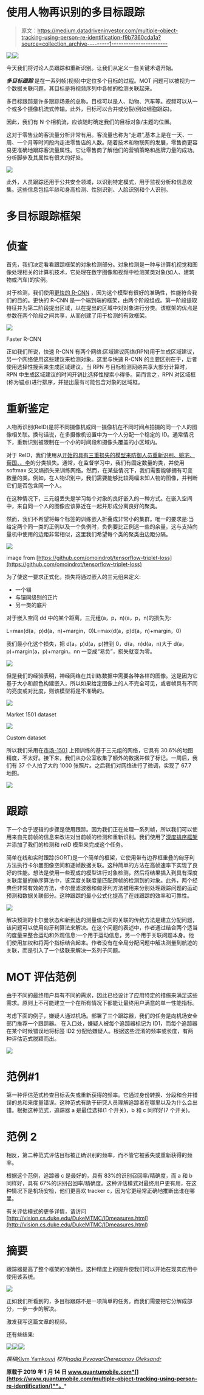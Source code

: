 # 使用人物再识别的多目标跟踪

> 原文：<https://medium.datadriveninvestor.com/multiple-object-tracking-using-person-re-identification-f9b7360cda1a?source=collection_archive---------1----------------------->

[![](img/f07ed23da1081568e68c170895e7e8af.png)](http://www.track.datadriveninvestor.com/1B9E)![](img/da132ff3b58623da3fd7f5cee039e314.png)

今天我们将讨论人员跟踪和重新识别。让我们从定义一些关键术语开始。

***多目标跟踪*** 是在一系列帧(视频)中定位多个目标的过程。MOT 问题可以被视为一个数据关联问题，其目标是将视频序列中各帧的检测关联起来。

多目标跟踪是许多跟踪场景的总称。目标可以是人、动物、汽车等。视频可以从一个或多个摄像机流式传输。此外，目标可以合并或分裂(例如细胞跟踪)。

因此，我们有 N 个相机流，应该随时确定我们的目标对象/主题的位置。

这对于零售业的客流量分析非常有用。客流量也称为“走进”,基本上是在一天、一周、一个月等时间段内走进零售店的人数。随着技术和物联网的发展，零售商更容易更准确地跟踪客流量属性。它让零售商了解他们的营销策略和品牌力量的成功。分析脚步及其属性有很大的好处。

![](img/6d5a6879fd6580edba2cc8e0899b3aa5.png)

此外，人员跟踪还用于公共安全领域，以识别特定模式，用于监视分析和信息收集。这些信息包括年龄和身高检测、性别识别、人脸识别和个人识别。

# 多目标跟踪框架

# 侦查

首先，我们决定看看跟踪框架的对象检测部分。对象检测是一种与计算机视觉和图像处理相关的计算机技术，它处理在数字图像和视频中检测某类对象(如人、建筑物或汽车)的实例。

对于检测，我们使用[更快的 R-CNN](https://arxiv.org/pdf/1506.01497.pdf) ，因为这个模型有很好的准确性，性能符合我们的目的。更快的 R-CNN 是一个端到端的框架，由两个阶段组成。第一阶段提取特征并为第二阶段提出区域，以在提出的区域中对对象进行分类。该框架的优点是参数在两个阶段之间共享，从而创建了用于检测的有效框架。

![](img/3d988dd1a49bb532d77bffe5c219ec92.png)

Faster R-CNN

正如我们所说，快速 R-CNN 有两个网络:区域建议网络(RPN)用于生成区域建议，另一个网络使用这些建议来检测对象。这里与快速 R-CNN 的主要区别在于，后者使用选择性搜索来生成区域建议。当 RPN 与目标检测网络共享大部分计算时，RPN 中生成区域建议的时间开销比选择性搜索小得多。简而言之，RPN 对区域框(称为锚点)进行排序，并提出最有可能包含对象的区域框。

# 重新鉴定

人物再识别(ReID)是将不同摄像机或同一摄像机在不同时间点拍摄的同一个人的图像相关联。换句话说，在多摄像机设置中为一个人分配一个稳定的 ID。通常情况下，重新识别被限制在一个小的时间段和摄像头覆盖的小区域内。

对于 ReID，我们使用从[开始的具有三重损失的模型来防御人员重新识别、姚宅、荀国、、李](https://arxiv.org/abs/1809.05864)的分类损失。通常，在监督学习中，我们有固定数量的类，并使用 softmax 交叉熵损失来训练网络。然而，在某些情况下，我们需要能够拥有可变数量的类。例如，在人物识别中，我们需要能够比较两幅未知人物的图像，并判断它们是否包含同一个人。

在这种情况下，三元组丢失是学习每个对象的良好嵌入的一种方式。在嵌入空间中，来自同一个人的图像应该靠近在一起并形成分离良好的聚类。

然而，我们不希望将每个标签的训练嵌入折叠成非常小的集群。唯一的要求是:当给定两个同一类的正例以及一个负例时，负例要比正例远一些的余量。这与支持向量机中使用的边距非常相似，这里我们希望每个类的聚类由边距分隔。

![](img/aa7a0ce08122a153fcf22aed401ebd62.png)

image from [https://github.com/omoindrot/tensorflow-triplet-loss](https://github.com/omoindrot/tensorflow-triplet-loss)

为了使这一要求正式化，损失将通过嵌入的三元组来定义:

*   一个锚
*   与锚同级别的正片
*   另一类的底片

对于嵌入空间 dd 中的某个距离，三元组(a，p，n)(a，p，n)的损失为:

L=max(d(a，p)d(a，n)+margin，0)L=max(d(a，p)d(a，n)+margin，0)

我们最小化这个损失，把 d(a，p)d(a，p)推到 0，d(a，n)d(a，n)大于 d(a，p)+margin(a，p)+margin。nn 一变成“易负”，损失就变为零。

![](img/d1b87e34569bf8803d6a2b1b251f2c92.png)

但是我们的经验表明，神经网络在其训练数据中需要各种各样的图像。这是因为它基于大小和颜色构建嵌入，所以如果给定图像上的人不完全可见，或者帧具有不同的亮度或对比度，则该模型将是不准确的。

![](img/3111d56a6654b7faf655c4e1d7797d57.png)

Market 1501 dataset

![](img/60edae5fb360440208e360e07b5ffae6.png)

Custom dataset

所以我们采用在[市场-1501](http://www.liangzheng.org/Project/project_reid.html) 上预训练的基于三元组的网络，它具有 30.6%的地图精度，不太好。接下来，我们从办公室收集了额外的数据并做了标记。一周后，我们有 37 个人拍了大约 1000 张照片。之后我们对网络进行了微调，实现了 67.7 地图。

![](img/d2c7f2ddbd4c2b40abc29414c5ca6ca9.png)

# 跟踪

下一个合乎逻辑的步骤是使用跟踪。因为我们正在处理一系列帧，所以我们可以使用来自先前帧的信息来改进对当前帧的检测和重新识别。我们使用了[深度排序框架](https://arxiv.org/pdf/1703.07402.pdf)并添加了我们的检测和 reID 模型来完成这个任务。

简单在线和实时跟踪(SORT)是一个简单的框架，它使用带有边界框重叠的匈牙利方法执行卡尔曼图像空间和逐帧数据关联。这种简单的方法在高帧速率下实现了良好的性能。想法是使用一些现成的模型进行对象检测，然后将结果插入到具有深度关联度量的排序算法中，该深度关联度量匹配跨帧的检测到的对象。此外，两个经典但非常有效的方法，卡尔曼滤波器和匈牙利方法被用来分别处理跟踪问题的运动预测和数据关联部分。这种跟踪的最小公式化提高了在线跟踪的效率和可靠性。

![](img/50fe2300e33e2f3260fb72d31a04bb0c.png)

解决预测的卡尔曼状态和新到达的测量值之间的关联的传统方法是建立分配问题，该问题可以使用匈牙利算法来解决。在这个问题的表述中，作者通过结合两个适当的度量来整合运动和外观信息:一个用于运动信息，另一个用于关联问题本身。他们使用加权和将两个指标结合起来。作者没有在全局分配问题中解决测量到航迹的关联，而是引入了一个级联来解决一系列子问题。

# MOT 评估范例

由于不同的最终用户具有不同的需求，因此已经设计了应用特定的措施来满足这些需求。原则上不可能建立一个在所有情况下都能让最终用户满意的单一性能指标。

考虑下面的例子，嫌疑人通过机场。部署了三个跟踪器，我们的任务是向机场安全部门推荐一个跟踪器。
在入口处，嫌疑人被每个追踪器标记为 ID1，而每个追踪器在某个时候错误地将标签 ID2 分配给嫌疑人。根据这些混淆的频率或长度，有两种评估范式脱颖而出。

![](img/3cabb7918ac253cd383feacb59bbba13.png)

# 范例#1

第一种评估范式检查目标丢失或重新获得的频率。它通过身份转换、分段和合并错误的总和来度量错误。这种范式有助于研究人员理解追踪者在哪里以及为什么会出错。根据这种范式，追踪器 a 是最佳选择(1 个开关)，b 和 c 同样好(7 个开关)。

# 范例 2

相反，第二种范式评估目标被正确识别的频率，而不管它被丢失或重新获得的频率。

根据这个范例，追踪器 c 是最好的，具有 83%的识别召回率/精确度，而 a 和 b 同样好，具有 67%的识别召回率/精确度。这种评估模式对最终用户更有用，在这种情况下是机场安检，他们更喜欢 tracker c，因为它更经常正确地推断出谁在哪里。

有关评估模式的更多详情，请访问[http://vision.cs.duke.edu/DukeMTMC/IDmeasures.html](http://vision.cs.duke.edu/DukeMTMC/IDmeasures.html)

# 摘要

跟踪器提高了整个框架的准确性。这种精度上的提升使我们可以开始在现实应用中使用该系统。

![](img/4b22b33148335e24f76f9d1d7b993838.png)

正如我们所看到的，多目标跟踪不是一项简单的任务。而我们需要把它分解成部分，一步一步的解决。

激发我写这篇文章的视频。

还有些结果:

![](img/ae88005eb7d1df14891a70f046b97609.png)![](img/7103f4d9193c1241c896ee43a57c0b82.png)![](img/bdddabb8b30754a62a4a668a605eafed.png)

*撰稿*[Klym Yamkovyi](http://www.linkedin.com/in/kyamkovyi) *校对*[*nadia Pyvovar*](https://www.linkedin.com/in/nadiia-pyvovar/)*[*Cherepanov Oleksandr*](https://www.linkedin.com/in/oleksandr-cherepanov/)*

**原载于 2019 年 1 月 14 日 www.quantumobile.com*[](https://www.quantumobile.com/multiple-object-tracking-using-person-re-identification/)**。***